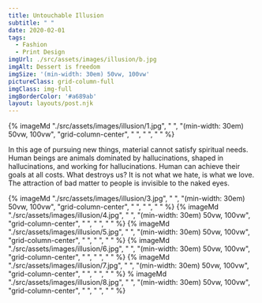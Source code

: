 ```yaml
---
title: Untouchable Illusion
subtitle: " "
date: 2020-02-01
tags:
  - Fashion
  - Print Design
imgUrl: ./src/assets/images/illusion/b.jpg
imgAlt: Dessert is freedom
imgSize: '(min-width: 30em) 50vw, 100vw'
pictureClass: grid-column-full
imgClass: img-full
imgBorderColor: '#a689ab'
layout: layouts/post.njk
---
```


{% imageMd "./src/assets/images/illusion/1.jpg", " ", "(min-width: 30em) 50vw, 100vw", "grid-column-center", " ", " ", " " %}

In this age of pursuing new things, material
cannot satisfy spiritual needs. Human beings
are animals dominated by hallucinations,
shaped in hallucinations, and working for
hallucinations. Human can achieve
their goals at all costs. What destroys us?
It is not what we hate, is what we love.
The attraction of bad matter to people is
invisible to the naked eyes.

{% imageMd "./src/assets/images/illusion/3.jpg", " ", "(min-width: 30em) 50vw, 100vw", "grid-column-center", " ", " ", " " %}
{% imageMd "./src/assets/images/illusion/4.jpg", " ", "(min-width: 30em) 50vw, 100vw", "grid-column-center", " ", " ", " " %}
{% imageMd "./src/assets/images/illusion/5.jpg", " ", "(min-width: 30em) 50vw, 100vw", "grid-column-center", " ", " ", " " %}
{% imageMd "./src/assets/images/illusion/6.jpg", " ", "(min-width: 30em) 50vw, 100vw", "grid-column-center", " ", " ", " " %}
{% imageMd "./src/assets/images/illusion/7.jpg", " ", "(min-width: 30em) 50vw, 100vw", "grid-column-center", " ", " ", " " %}
% imageMd "./src/assets/images/illusion/8.jpg", " ", "(min-width: 30em) 50vw, 100vw", "grid-column-center", " ", " ", " " %}
